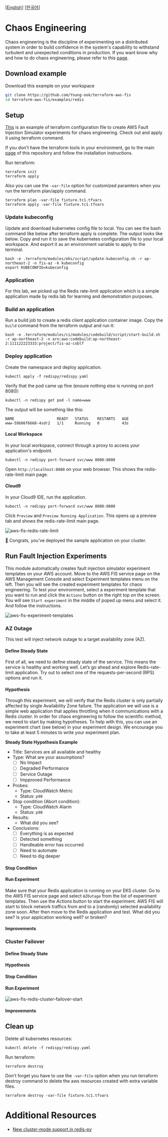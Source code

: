 [[English](README.md)] [[한국어](README.ko.md)]

# Chaos Engineering
Chaos engineering is the discipline of experimenting on a distributed system in order to build confidence in the system's capability to withstand turbulent and unexpected conditions in production. If you want know why and how to do chaos engineering, please refer to this [page](https://github.com/Young-ook/terraform-aws-fis/blob/main/README.md).

## Download example
Download this example on your workspace
```sh
git clone https://github.com/Young-ook/terraform-aws-fis
cd terraform-aws-fis/examples/redis
```

## Setup
[This](https://github.com/Young-ook/terraform-aws-fis/blob/main/examples/redis/main.tf) is an example of terraform configuration file to create AWS Fault Injection Simulator experiments for chaos engineering. Check out and apply it using terraform command.

If you don't have the terraform tools in your environment, go to the main [page](https://github.com/Young-ook/terraform-aws-fis#terraform) of this repository and follow the installation instructions.

Run terraform:
```
terraform init
terraform apply
```
Also you can use the `-var-file` option for customized paramters when you run the terraform plan/apply command.
```
terraform plan -var-file fixture.tc1.tfvars
terraform apply -var-file fixture.tc1.tfvars
```

### Update kubeconfig
Update and download kubernetes config file to local. You can see the bash command like below after terraform apply is complete. The output looks like below. Copy and run it to save the kubernetes configuration file to your local workspace. And export it as an environment variable to apply to the terminal.
```
bash -e .terraform/modules/eks/script/update-kubeconfig.sh -r ap-northeast-2 -n fis-az -k kubeconfig
export KUBECONFIG=kubeconfig
```

### Application
For this lab, we picked up the Redis rate-limit application which is a simple application made by redis lab for learning and demonstration purposes.

### Build an application
Run a build job to create a redis client application container image. Copy the `build` command from the terraform output and run it:
```
bash -e .terraform/modules/ci/modules/codebuild/script/start-build.sh -r ap-northeast-2 -n arn:aws:codebuild:ap-northeast-2:111122223333:project/fis-az-cxblf
```

### Deploy application
Create the namespace and deploy application.
```
kubectl apply -f redispy/redispy.yaml
```
Verify that the pod came up fine (ensure nothing else is running on port 8080):
```
kubectl -n redispy get pod -l name=www
```
The output will be something like this:
```
NAME                   READY   STATUS    RESTARTS   AGE
www-59b86f6668-4sdr2   1/1     Running   0          43s
```

#### Local Workspace
In your local workspace, connect through a proxy to access your application's endpoint.
```
kubectl -n redispy port-forward svc/www 8080:8080
```
Open `http://localhost:8080` on your web browser. This shows the redis-rate-limit main page.

#### Cloud9
In your Cloud9 IDE, run the application.
```
kubectl -n redispy port-forward svc/www 8080:8080
```
Click `Preview` and `Preview Running Application`. This opens up a preview tab and shows the redis-rate-limit main page.

![aws-fis-redis-rate-limit](../../images/redis/aws-fis-redis-rate-limit.png)

🎉 Congrats, you’ve deployed the sample application on your cluster.

## Run Fault Injection Experiments
This module automatically creates fault injection simulator experiment templates on your AWS account. Move to the AWS FIS service page on the AWS Management Console and select Experiment templates menu on the left. Then you will see the created experiment templates for chaos engineering. To test your environment, select a experiment template that you want to run and click the `Actions` button on the right top on the screen. You will see `Start experiment` in the middle of poped up menu and select it. And follow the instructions.

![aws-fis-experiment-templates](../../images/ec2/aws-fis-experiment-templates.png)

### AZ Outage
This test will inject network outage to a target availability zone (AZ).

#### Define Steady State
First of all, we need to define steady state of the service. This means the service is healthy and working well. Let’s go ahead and explore Redis-rate-limit application. Try out to select one of the requests-per-second (RPS) options and run it.

#### Hypothesis
Through this experiment, we will verify that the Redis cluster is only partially affected by single Availability Zone failure. The application we will use is a simple web application that applies throttling when it communications with a Redis cluster.  In order for chaos engineering to follow the scientific method, we need to start by making hypotheses. To help with this, you can use an experiment chart (see below) in your experiment design. We encourage you to take at least 5 minutes to write your experiment plan.

**Steady State Hypothesis Example**

+ Title: Services are all available and healthy
+ Type: What are your assumptions?
   - [ ] No Impact
   - [ ] Degraded Performance
   - [ ] Service Outage
   - [ ] Impproved Performance
+ Probes:
   - Type: CloudWatch Metric
   - Status: `p90`
+ Stop condition (Abort condition):
   - Type: CloudWatch Alarm
   - Status: `p90`
+ Results:
   - What did you see?
+ Conclusions:
   - [ ] Everything is as expected
   - [ ] Detected something
   - [ ] Handleable error has occurred
   - [ ] Need to automate
   - [ ] Need to dig deeper

#### Stop Condition
#### Run Experiment
Make sure that your Redis application is running on your EKS cluster. Go to the AWS FIS service page and select `AZOutage` from the list of experiment templates. Then use the *Actions* button to start the experiment. AWS FIS will start to block network traffics from and to a (randomly) selected availability zone soon. After then move to the Redis application and test. What did you see? Is your application working well? or broken?

#### Improvements

### Cluster Failover
#### Define Steady State
#### Hypothesis
#### Stop Condition
#### Run Experiment
![aws-fis-redis-cluster-failover-start](../../images/redis/aws-fis-redis-cluster-failover-start.png)
#### Improvements

## Clean up
Delete all kubernetes resources:
```
kubectl delete -f redispy/redispy.yaml
```

Run terraform:
```
terraform destroy
```
Don't forget you have to use the `-var-file` option when you run terraform destroy command to delete the aws resources created with extra variable files.
```
terraform destroy -var-file fixture.tc1.tfvars
```

# Additional Resources
- [New cluster-mode support in redis-py](https://aws.amazon.com/blogs/opensource/new-cluster-mode-support-in-redis-py/)
